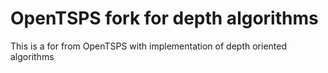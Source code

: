 # OpenTSPS fork for depth algorithms

This is a for from OpenTSPS with implementation of depth oriented algorithms


